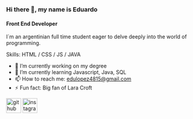 ### Hi there 👋, my name is Eduardo
#### Front End Developer
I´m an argentinian full time student eager to delve deeply into the world of programming.

Skills: HTML / CSS / JS / JAVA

- 🔭 I’m currently working on my degree 
- 🌱 I’m currently learning Javascript, Java, SQL
- 📫 How to reach me: edulopez4815@gmail.com 
- ⚡ Fun fact: Big fan of Lara Croft 


[<img src='https://cdn.jsdelivr.net/npm/simple-icons@3.0.1/icons/github.svg' alt='github' height='40'>](https://github.com/edwardevok)  [<img src='https://cdn.jsdelivr.net/npm/simple-icons@3.0.1/icons/instagram.svg' alt='instagram' height='40'>](https://www.instagram.com/@edulopezok/)  

